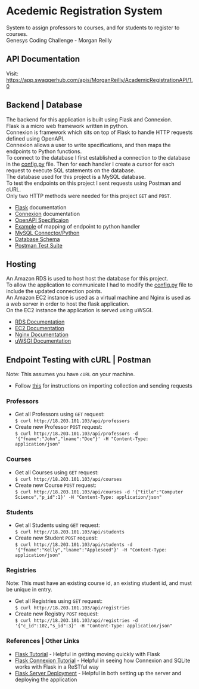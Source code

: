 # Acedemic Registration System
System to assign professors to courses, and for students to register to courses.
<br> Genesys Coding Challenge - Morgan Reilly

## API Documentation
Visit: https://app.swaggerhub.com/apis/MorganReilly/AcademicRegistrationAPI/1.0
## Backend | Database
The backend for this application is built using Flask and Connexion.<br>
Flask is a micro web framework written in python.<br>
Connexion is framework which sits on top of Flask to handle HTTP requests defined using OpenAPI.<br>
Connexion allows a user to write specifications, and then maps the endpoints to Python functions. <br>
To connect to the database I first established a connection to the database in the [config.py](./flask-webapp/config.py) file. Then for each handler I create a cursor for each request to execute SQL statements on the database.<br>
The database used for this project is a MySQL database.<br>
To test the endpoints on this project I sent requests using Postman and cURL.<br> Only two HTTP methods were needed for this project `GET` and `POST`.
* [Flask](https://flask.palletsprojects.com/en/1.1.x/) documentation
* [Connexion](https://connexion.readthedocs.io/en/latest/) documentation
* [OpenAPI Specificaion](./flask-webapp/swagger.yml)
* [Example](./flask-webapp/students.py) of mapping of endpoint to python handler
* [MySQL Connector/Python](https://dev.mysql.com/doc/connector-python/en/)
* [Database Schema](./academicdb.sql)
* [Postman Test Suite](./academicregsys.postman_collection.json)
## Hosting
An Amazon RDS is used to host host the database for this project.<br>
To allow the application to communicate I had to modify the [config.py](./flask-webapp) file to include the updated connection points.<br>
An Amazon EC2 instance is used as a virtual machine and Nginx is used as a web server in order to host the flask application.<br>
On the EC2 instance the application is served using uWSGI.
* [RDS Documentation](https://docs.aws.amazon.com/rds/index.html)
* [EC2 Documentation](https://docs.aws.amazon.com/ec2/index.html)
* [Nginx Documentation](https://nginx.org/en/docs/)
* [uWSGI Documentation](https://uwsgi-docs.readthedocs.io/en/latest/)

## Endpoint Testing with cURL | Postman
Note: This assumes you have `cURL` on your machine.
* Follow [this](https://developer.ft.com/portal/docs-start-install-postman-and-import-request-collection) for instructions on importing collection and sending requests
### Professors 
* Get all Professors using `GET` request:<br>
`$ curl http://18.203.101.103/api/professors`
* Create new Professor `POST` request:<br> `$ curl http://18.203.101.103/api/professors -d '{"fname":"John","lname":"Doe"}' -H "Content-Type: application/json"`

### Courses 
* Get all Courses using `GET` request:<br>
`$ curl http://18.203.101.103/api/courses`
* Create new Course `POST` request:<br> `$ curl http://18.203.101.103/api/courses -d '{"title":"Computer Science","p_id":1}' -H "Content-Type: application/json"`

### Students 
* Get all Students using `GET` request:<br>
`$ curl http://18.203.101.103/api/students`
* Create new Student `POST` request:<br> `$ curl http://18.203.101.103/api/students -d '{"fname":"Kelly","lname":"Appleseed"}' -H "Content-Type: application/json"`

### Registries
Note: This must have an existing course id, an existing student id, and must be unique in entry.
* Get all Registries using `GET` request:<br>
`$ curl http://18.203.101.103/api/registries`
* Create new Registry `POST` request:<br> `$ curl http://18.203.101.103/api/registries -d '{"c_id":102,"s_id":3}' -H "Content-Type: application/json"`

### References | Other Links
* [Flask Tutorial](https://flask.palletsprojects.com/en/1.1.x/tutorial/) - Helpful in getting moving quickly with Flask
* [Flask Connexion Tutorial](https://realpython.com/flask-connexion-rest-api/) - Helpful in seeing how Connexion and SQLite works with Flask in a ReSTful way
* [Flask Server Deployment](https://www.digitalocean.com/community/tutorials/how-to-serve-flask-applications-with-uwsgi-and-nginx-on-ubuntu-20-04) - Helpful in both setting up the server and deploying the application